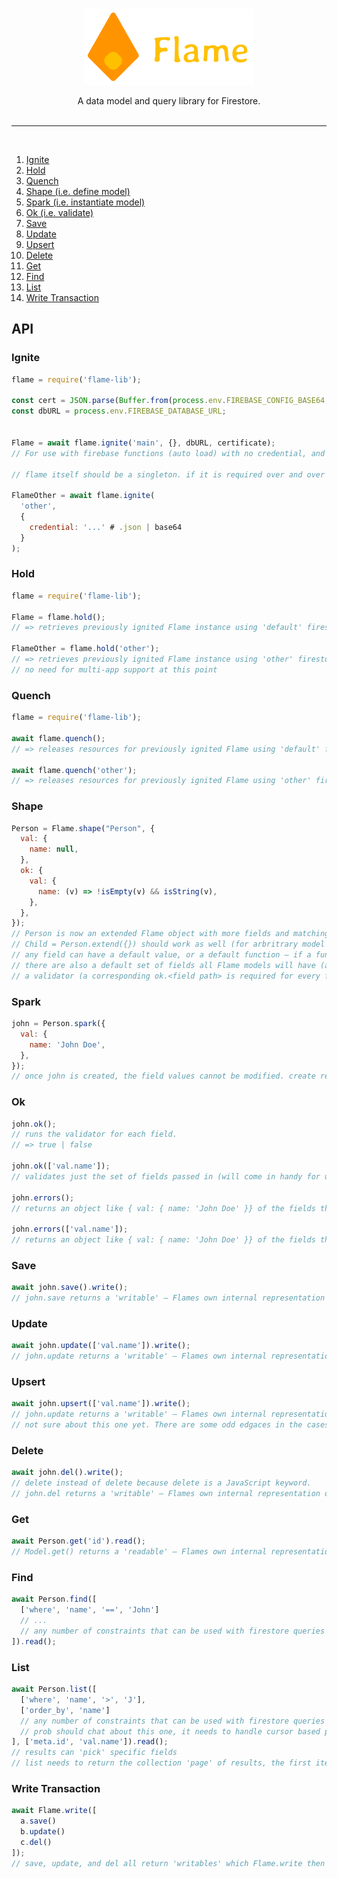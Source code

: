 <br>
<p align="center">
  <img width="270" height="122" src="/img/flame.png">
</p>
<p align="center">
  A data model and query library for Firestore.
</>
<br>
<br>
<hr style='height: 1px;'/>
<br>

1. [Ignite](#ignite)
2. [Hold](#hold)
3. [Quench](#quench)
4. [Shape (i.e. define model)](#shape)
5. [Spark (i.e. instantiate model)](#spark)
6. [Ok (i.e. validate)](#ok)
7. [Save](#save)
8. [Update](#update)
9. [Upsert](#upsert)
10. [Delete](#delete)
11. [Get](#get)
12. [Find](#find)
13. [List](#list)
14. [Write Transaction](#write-transaction)

## API

### Ignite
```javascript
flame = require('flame-lib');

const cert = JSON.parse(Buffer.from(process.env.FIREBASE_CONFIG_BASE64, 'base64').toString());
const dbURL = process.env.FIREBASE_DATABASE_URL;


Flame = await flame.ignite('main', {}, dbURL, certificate);
// For use with firebase functions (auto load) with no credential, and no name.

// flame itself should be a singleton. if it is required over and over in the same process (web server), each flame = require 'flame-lib' should return the same object.

FlameOther = await flame.ignite(
  'other',
  {
    credential: '...' # .json | base64
  }
);
```

### Hold
```javascript
flame = require('flame-lib');

Flame = flame.hold();
// => retrieves previously ignited Flame instance using 'default' firestore app.

FlameOther = flame.hold('other');
// => retrieves previously ignited Flame instance using 'other' firestore app.
// no need for multi-app support at this point
```

### Quench
```javascript
flame = require('flame-lib');

await flame.quench();
// => releases resources for previously ignited Flame using 'default' firestore app.

await flame.quench('other');
// => releases resources for previously ignited Flame using 'other' firestore app.
```

### Shape
```javascript
Person = Flame.shape("Person", {
  val: {
    name: null,
  },
  ok: {
    val: {
      name: (v) => !isEmpty(v) && isString(v),
    },
  },
});
// Person is now an extended Flame object with more fields and matching validators.
// Child = Person.extend({}) should work as well (for arbritrary model extension)
// any field can have a default value, or a default function – if a function is supplied, when creating a new instance of the model, the function should be run to generate the value (eg, good for generating new IDs, or an Idempotency Key depends on things not known until the instance is created, but created the same way for all Models.
// there are also a default set of fields all Flame models will have (and eventually some should be excludeable via options parameter I suppose)
// a validator (a corresponding ok.<field path> is required for every field
```

### Spark
```javascript
john = Person.spark({
  val: {
    name: 'John Doe',
  },
});
// once john is created, the field values cannot be modified. create returns an instance with imutable fields. This forces some better coding habbits (on my part) and helps me reason about what *is* going into the database.
```

### Ok
```javascript
john.ok();
// runs the validator for each field.
// => true | false

john.ok(['val.name']);
// validates just the set of fields passed in (will come in handy for udpates)

john.errors();
// returns an object like { val: { name: 'John Doe' }} of the fields that are not valid.

john.errors(['val.name']);
// returns an object like { val: { name: 'John Doe' }} of the fields that are not valid but only for the passed in fields
```

### Save
```javascript
await john.save().write();
// john.save returns a 'writable' – Flames own internal representation of what can be turned into a firebase document reference and the javascript object for saving to firestore.
```

### Update
```javascript
await john.update(['val.name']).write();
// john.update returns a 'writable' – Flames own internal representation of what can be turned into a firebase document reference and the javascript object for updating firestore.
```

### Upsert
```javascript
await john.upsert(['val.name']).write();
// john.update returns a 'writable' – Flames own internal representation of what can be turned into a firebase document reference and the javascript object for saving or updating firestore.
// not sure about this one yet. There are some odd edgaces in the cases I use 'upsert' style operations...
```

### Delete
```javascript
await john.del().write();
// delete instead of delete because delete is a JavaScript keyword.
// john.del returns a 'writable' – Flames own internal representation of what can be turned into a firebase document reference and the javascript object for deleting from firestore.
```

### Get
```javascript
await Person.get('id').read();
// Model.get() returns a 'readable' – Flames own internal representation of what can be turned into a firestore document reference for reading from firestore
```

### Find
```javascript
await Person.find([
  ['where', 'name', '==', 'John']
  // ...
  // any number of constraints that can be used with firestore queries but for a single document only
]).read();
```

### List
```javascript
await Person.list([
  ['where', 'name', '>', 'J'],
  ['order_by', 'name']
  // any number of constraints that can be used with firestore queries
  // prob should chat about this one, it needs to handle cursor based paging and firestore has some really odd quirks here
], ['meta.id', 'val.name']).read();
// results can 'pick' specific fields
// list needs to return the collection 'page' of results, the first item in the collection, and the last item in the collection
```

### Write Transaction
```javascript
await Flame.write([
  a.save()
  b.update()
  c.del()
]);
// save, update, and del all return 'writables' which Flame.write then converts into a firestore write batch
```
